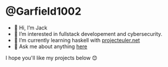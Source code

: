 # @Garfield1002
- 👋 Hi, I’m Jack
- 👀 I’m interested in fullstack developement and cybersecurity.
- 🌱 I’m currently learning haskell with [projecteuler.net](https://projecteuler.net)
- 💬 Ask me about anything [here](https://github.com/Garfield1002/Garfield1002/issues)

I hope you'll like my projects below 😊

